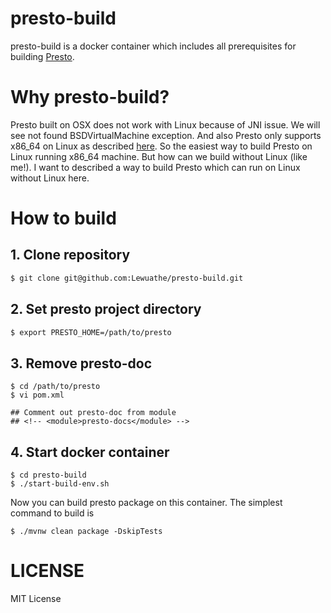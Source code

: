 presto-build
===

presto-build is a docker container which includes all prerequisites for building [Presto](https://prestodb.io/).

# Why presto-build?

Presto built on OSX does not work with Linux because of JNI issue. We will see not found BSDVirtualMachine exception. And also Presto only supports x86_64 on Linux as described [here](https://github.com/prestodb/presto/issues/3849). So the easiest way to build Presto on Linux running x86_64 machine. But how can we build without Linux (like me!). I want to described a way to build Presto which can run on Linux without Linux here.

# How to build

## 1. Clone repository

```bash
$ git clone git@github.com:Lewuathe/presto-build.git
```

## 2. Set presto project directory

```bash
$ export PRESTO_HOME=/path/to/presto
```

## 3. Remove presto-doc

```
$ cd /path/to/presto
$ vi pom.xml

## Comment out presto-doc from module
## <!-- <module>presto-docs</module> -->
```

## 4. Start docker container

```
$ cd presto-build
$ ./start-build-env.sh
```

Now you can build presto package on this container. The simplest command to build is

```
$ ./mvnw clean package -DskipTests
```

# LICENSE

MIT License
